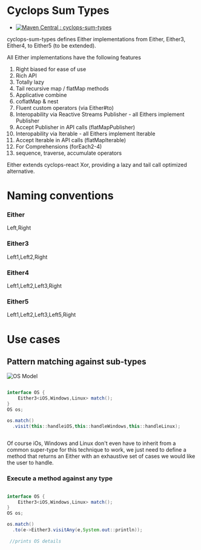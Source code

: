 # Cyclops Sum Types

* [![Maven Central : cyclops-sum-types](https://maven-badges.herokuapp.com/maven-central/com.aol.cyclops/cyclops-sum-types/badge.svg)](https://maven-badges.herokuapp.com/maven-central/com.aol.cyclops/cyclops-sum-types)

cyclops-sum-types defines Either implementations from Either, Either3, Either4, to Either5 (to be extended).

All Either implementations have the following features


1. Right biased for ease of use
1. Rich API
1. Totally lazy
1. Tail recursive map / flatMap methods
1. Applicative combine
1. coflatMap & nest
1. Fluent custom operators (via Either<X>#to)
1. Interopability via Reactive Streams Publisher - all Eithers implement Publisher
1. Accept Publisher in API calls (flatMapPublisher)
1. Interopability via Iterable - all Eithers implement Iterable
1. Accept Iterable in API calls (flatMapIterable)
1. For Comprehensions (forEach2-4)
1. sequence, traverse, accumulate operators


Either extends cyclops-react Xor, providing a lazy and tail call optimized alternative.

# Naming conventions

### Either 
Left,Right

### Either3
Left1,Left2,Right

### Either4
Left1,Left2,Left3,Right

### Either5
Left1,Left2,Left3,Left5,Right


# Use cases

## Pattern matching against sub-types

![OS Model](https://cloud.githubusercontent.com/assets/9964792/20805590/3b3384e6-b7ef-11e6-8542-10d934d15ddf.png)

```java

interface OS {
	Either3<iOS,Windows,Linux> match();
}
OS os;

os.match()
  .visit(this::handleiOS,this::handleWindows,this::handleLinux);
  
```
Of course iOs, Windows and Linux don't even have to inherit from a common super-type for this technique to work, we just need to define a method that returns an Either with an exhaustive set of cases we would like the user to handle.

### Execute a method against any type

```java

interface OS {
	Either3<iOS,Windows,Linux> match();
}
OS os;

os.match()
  .to(e->Either3.visitAny(e,System.out::println));
  
 //prints OS details
  
```



